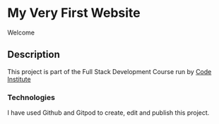 # My Very First Website

Welcome

## Description
This project is part of the Full Stack Development Course run by [Code Institute](https://codeinstitute.net)

### Technologies
I have used Github and Gitpod to create, edit and publish this project.



